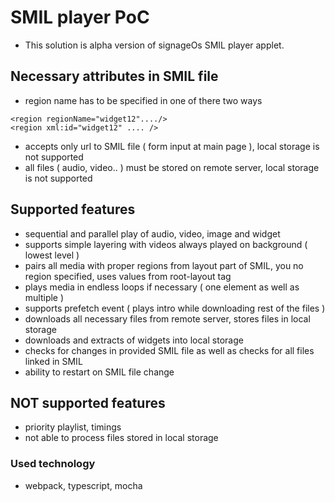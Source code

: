 # SMIL player PoC

- This solution is alpha version of signageOs SMIL player applet.

## Necessary attributes in SMIL file
- region name has to be specified in one of there two ways
```
<region regionName="widget12"..../>
<region xml:id="widget12" .... />
```
- accepts only url to SMIL file ( form input at main page ), local storage is not supported
- all files ( audio, video.. ) must be stored on remote server,  local storage is not supported

## Supported features
- sequential and parallel play of audio, video, image and widget
- supports simple layering with videos always played on background ( lowest level ) 
- pairs all media with proper regions from layout part of SMIL, you no region specified, uses values from root-layout tag
- plays media in endless loops if necessary ( one element as well as multiple )
- supports prefetch event ( plays intro while downloading rest of the files )
- downloads all necessary files from remote server, stores files in local storage
- downloads and extracts of widgets into local storage
- checks for changes in provided SMIL file as well as checks for all files linked in SMIL
- ability to restart on SMIL file change

## NOT supported features
- priority playlist, timings
- not able to process files stored in local storage

### Used technology
- webpack, typescript, mocha
